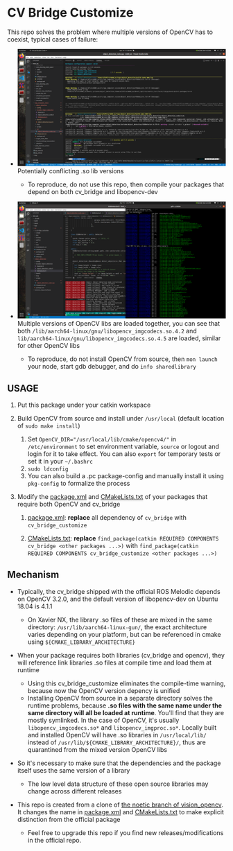 # CV Bridge Customize

This repo solves the problem where multiple versions of OpenCV has to coexist, typical cases of failure:

- ![multiversion libs compile warning](./imgs/multiversion-lib-compile-warning.png)
  Potentially conflicting .so lib versions

  - To reproduce, do not use this repo, then compile your packages that depend on both cv_bridge and libopencv-dev

- ![mixed version .so libs loaded together](./imgs/mixed-version-libs-loaded-together.png)
  Multiple versions of OpenCV libs are loaded together, you can see that both `/lib/aarch64-linux/gnu/libopencv_imgcodecs.so.4.2` and `lib/aarch64-linux/gnu/libopencv_imgcodecs.so.4.5` are loaded, similar for other OpenCV libs

  - To reproduce, do not install OpenCV from source, then `mon launch` your node, start gdb debugger, and do `info sharedlibrary`

## USAGE

1. Put this package under your catkin workspace

1. Build OpenCV from source and install under `/usr/local` (default location of `sudo make install`)

   1. Set `OpenCV_DIR="/usr/local/lib/cmake/opencv4/"` in `/etc/environment` to set environment variable, `source` or logout and login for it to take effect. You can also `export` for temporary tests or set it in your `~/.bashrc`
   1. `sudo ldconfig`
   1. You can also build a .pc package-config and manually install it using `pkg-config` to formalize the process

1. Modify the [package.xml](./package.xml) and [CMakeLists.txt](./CMakeLists.txt) of your packages that require both OpenCV and cv_bridge

   1. [package.xml](./package.xml): **replace** all dependency of `cv_bridge` with `cv_bridge_customize`

   1. [CMakeLists.txt](./CMakeLists.txt): **replace** `find_package(catkin REQUIRED COMPONENTS cv_bridge <other packages ...>)` with `find_package(catkin REQUIRED COMPONENTS cv_bridge_customize <other packages ...>)`

## Mechanism

- Typically, the cv_bridge shipped with the official ROS Melodic depends on OpenCV 3.2.0, and the default version of libopencv-dev on Ubuntu 18.04 is 4.1.1

  - On Xavier NX, the library .so files of these are mixed in the same directory: `/usr/lib/aarch64-linux-gun/`, the exact architecture varies depending on your platform, but can be referenced in cmake using `${CMAKE_LIBRARY_ARCHITECTURE}`

- When your package requires both libraries (cv_bridge and opencv), they will reference link libraries .so files at compile time and load them at runtime

  - Using this cv_bridge_customize eliminates the compile-time warning, because now the OpenCV version depency is unified
  - Installing OpenCV from source in a separate directory solves the runtime problems, because **.so files with the same name under the same directory will all be loaded at runtime**. You'll find that they are mostly symlinked. In the case of OpenCV, it's usually `libopencv_imgcodecs.so*` and `libopencv_imgproc.so*`. Locally built and installed OpenCV will have .so libraries in `/usr/local/lib/` instead of `/usr/lib/${CMAKE_LIBRARY_ARCHITECTURE}/`, thus are quarantined from the mixed version OpenCV libs

- So it's necessary to make sure that the dependencies and the package itself uses the same version of a library

  - The low level data structure of these open source libraries may change across different releases

- This repo is created from a clone of [the noetic branch of vision_opencv](https://github.com/ros-perception/vision_opencv/tree/noetic). It changes the name in [package.xml](./package.xml) and [CMakeLists.txt](./CMakeLists.txt) to make explicit distinction from the official package

  - Feel free to upgrade this repo if you find new releases/modifications in the official repo.
